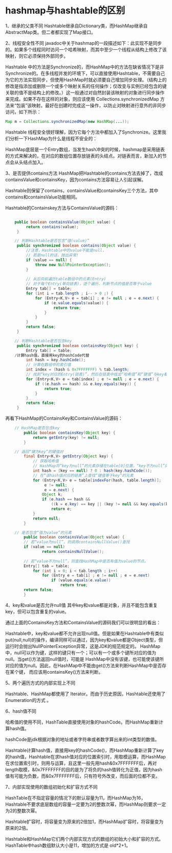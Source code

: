 # hashmap与hashtable的区别
1、继承的父类不同
Hashtable继承自Dictionary类，而HashMap继承自AbstractMap类。但二者都实现了Map接口。
      
2、线程安全性不同
javadoc中关于hashmap的一段描述如下：此实现不是同步的。如果多个线程同时访问一个哈希映射，而其中至少一个线程从结构上修改了该映射，则它必须保持外部同步。

Hashtable 中的方法是Synchronize的，而HashMap中的方法在缺省情况下是非Synchronize的。在多线程并发的环境下，可以直接使用Hashtable，不需要自己为它的方法实现同步，但使用HashMap时就必须要自己增加同步处理。（结构上的修改是指添加或删除一个或多个映射关系的任何操作；仅改变与实例已经包含的键关联的值不是结构上的修改。）这一般通过对自然封装该映射的对象进行同步操作来完成。如果不存在这样的对象，则应该使用 Collections.synchronizedMap 方法来“包装”该映射。最好在创建时完成这一操作，以防止对映射进行意外的非同步访问，如下所示：
```java
Map m = Collections.synchronizedMap(new HashMap(...));
```
Hashtable 线程安全很好理解，因为它每个方法中都加入了Synchronize。这里我们分析一下HashMap为什么是线程不安全的：

HashMap底层是一个Entry数组，当发生hash冲突的时候，hashmap是采用链表的方式来解决的，在对应的数组位置存放链表的头结点。对链表而言，新加入的节点会从头结点加入。
      
3、是否提供contains方法
HashMap把Hashtable的contains方法去掉了，改成containsValue和containsKey，因为contains方法容易让人引起误解。

Hashtable则保留了contains，containsValue和containsKey三个方法，其中contains和containsValue功能相同。

Hashtable的Containskey方法与ContainsValue的源码：
```java

    public boolean containsValue(Object value) {      
         return contains(value);      
     }  
```

```java
    // 判断Hashtable是否包含“值(value)”      
     public synchronized boolean contains(Object value) {      
         //注意，Hashtable中的value不能是null，      
         // 若是null的话，抛出异常!      
         if (value == null) {      
             throw new NullPointerException();      
         }      
        
         // 从后向前遍历table数组中的元素(Entry)      
         // 对于每个Entry(单向链表)，逐个遍历，判断节点的值是否等于value      
         Entry tab[] = table;      
         for (int i = tab.length ; i-- > 0 ;) {      
             for (Entry<K,V> e = tab[i] ; e != null ; e = e.next) {      
                 if (e.value.equals(value)) {      
                     return true;      
                 }      
             }      
         }      
         return false;      
     }  
```

```java
    // 判断Hashtable是否包含key      
     public synchronized boolean containsKey(Object key) {      
         Entry tab[] = table;      
    /计算hash值，直接用key的hashCode代替    
         int hash = key.hashCode();        
         // 计算在数组中的索引值     
         int index = (hash & 0x7FFFFFFF) % tab.length;      
         // 找到“key对应的Entry(链表)”，然后在链表中找出“哈希值”和“键值”与key都相等的元素      
         for (Entry<K,V> e = tab[index] ; e != null ; e = e.next) {      
             if ((e.hash == hash) && e.key.equals(key)) {      
                 return true;      
             }      
         }      
         return false;      
     }  
```
再看下HashMap的ContainsKey和ContainsValue的源码：
```java
    // HashMap是否包含key      
        public boolean containsKey(Object key) {      
            return getEntry(key) != null;      
        }  
```
```java
    // 返回“键为key”的键值对      
        final Entry<K,V> getEntry(Object key) {      
            // 获取哈希值      
            // HashMap将“key为null”的元素存储在table[0]位置，“key不为null”的则调用hash()计算哈希值      
            int hash = (key == null) ? 0 : hash(key.hashCode());      
            // 在“该hash值对应的链表”上查找“键值等于key”的元素      
            for (Entry<K,V> e = table[indexFor(hash, table.length)];      
                 e != null;      
                 e = e.next) {      
                Object k;      
                if (e.hash == hash &&      
                    ((k = e.key) == key || (key != null && key.equals(k))))      
                    return e;      
            }      
            return null;      
        }  
```
```java
    // 是否包含“值为value”的元素      
        public boolean containsValue(Object value) {      
        // 若“value为null”，则调用containsNullValue()查找      
        if (value == null)      
                return containsNullValue();      
         
        // 若“value不为null”，则查找HashMap中是否有值为value的节点。      
        Entry[] tab = table;      
            for (int i = 0; i < tab.length ; i++)      
                for (Entry e = tab[i] ; e != null ; e = e.next)      
                    if (value.equals(e.value))      
                        return true;      
        return false;      
        }  
```

4、key和value是否允许null值
其中key和value都是对象，并且不能包含重复key，但可以包含重复的value。

通过上面的ContainsKey方法和ContainsValue的源码我们可以很明显的看出：

Hashtable中，key和value都不允许出现null值。但是如果在Hashtable中有类似put(null,null)的操作，编译同样可以通过，因为key和value都是Object类型，但运行时会抛出NullPointerException异常，这是JDK的规范规定的。
HashMap中，null可以作为键，这样的键只有一个；可以有一个或多个键所对应的值为null。当get()方法返回null值时，可能是 HashMap中没有该键，也可能使该键所对应的值为null。因此，在HashMap中不能由get()方法来判断HashMap中是否存在某个键， 而应该用containsKey()方法来判断。

5、两个遍历方式的内部实现上不同

Hashtable、HashMap都使用了 Iterator。而由于历史原因，Hashtable还使用了Enumeration的方式 。
      
6、hash值不同

哈希值的使用不同，HashTable直接使用对象的hashCode。而HashMap重新计算hash值。

hashCode是jdk根据对象的地址或者字符串或者数字算出来的int类型的数值。

Hashtable计算hash值，直接用key的hashCode()，而HashMap重新计算了key的hash值，Hashtable在求hash值对应的位置索引时，用取模运算，而HashMap在求位置索引时，则用与运算，且这里一般先用hash&0x7FFFFFFF后，再对length取模，&0x7FFFFFFF的目的是为了将负的hash值转化为正值，因为hash值有可能为负数，而&0x7FFFFFFF后，只有符号外改变，而后面的位都不变。

7、内部实现使用的数组初始化和扩容方式不同

HashTable在不指定容量的情况下的默认容量为11，而HashMap为16，Hashtable不要求底层数组的容量一定要为2的整数次幂，而HashMap则要求一定为2的整数次幂。

Hashtable扩容时，将容量变为原来的2倍加1，而HashMap扩容时，将容量变为原来的2倍。

Hashtable和HashMap它们两个内部实现方式的数组的初始大小和扩容的方式。HashTable中hash数组默认大小是11，增加的方式是 old*2+1。
